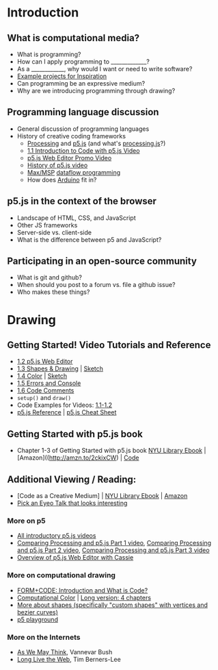 # Introduction

##  What is computational media?
  * What is programming?
  * How can I apply programming to _____________?
  * As a ____________, why would I want or need to write software?
  * [Example projects for Inspiration](https://github.com/ITPNYU/ICM-2025-Code/wiki/Inspiration)
  * Can programming be an expressive medium?
  * Why are we introducing programming through drawing?
## Programming language discussion
  * General discussion of programming languages
  * History of creative coding frameworks
      * [Processing](https://processing.org/) and [p5.js](https://p5js.org/) (and what's [processing.js](http://processingjs.org/)?)
      * [1.1 Introduction to Code with p5.js Video](https://youtu.be/yPWkPOfnGsw)
      * [p5.js Web Editor Promo Video](https://youtu.be/dtHxDggkBYc)
      * [History of p5.js video](https://www.youtube.com/watch?v=FdsWWjqoPKU)
      * [Max/MSP](https://cycling74.com/) [dataflow programming](https://en.wikipedia.org/wiki/Dataflow_programming)
      * How does [Arduino](https://www.arduino.cc/) fit in?
## p5.js in the context of the browser
  * Landscape of HTML, CSS, and JavaScript
  * Other JS frameworks
  * Server-side vs. client-side
  * What is the difference between p5 and JavaScript?
## Participating in an open-source community
  * What is git and github?
  * When should you post to a forum vs. file a github issue?
  * Who makes these things?

# Drawing
## Getting Started! Video Tutorials and Reference
  * [1.2 p5.js Web Editor](https://youtu.be/MXs1cOlidWs)
  * [1.3 Shapes & Drawing](https://youtu.be/c3TeLi6Ns1E) | [Sketch](https://editor.p5js.org/codingtrain/sketches/HJ1WjEPwQ)
  * [1.4 Color](https://youtu.be/riiJTF5-N7c) | [Sketch](https://editor.p5js.org/codingtrain/sketches/rJ9MQSwvm)
  * [1.5 Errors and Console](https://youtu.be/LuGsp5KeJMM)
  * [1.6 Code Comments](https://youtu.be/xJcrPJuem5Q)
  * `setup()` and `draw()`
  * Code Examples for Videos: [1.1-1.2](https://github.com/CodingRainbow/Rainbow-Code/tree/master/p5.js)
  * [p5.js Reference](http://p5js.org/reference) | [p5.js Cheat Sheet](https://bmoren.github.io/p5js-cheat-sheet/)

## Getting Started with p5.js book
  *  Chapter 1-3 of Getting Started with p5.js book [NYU Library Ebook](https://ebookcentral.proquest.com/lib/nyulibrary-ebooks/detail.action?docID=4333728) | [Amazon]((http://amzn.to/2ckixCW) | [Code](https://github.com/lmccart/gswp5.js-code)

## Additional Viewing / Reading:
   * [Code as a Creative Medium] | [NYU Library Ebook](https://ebookcentral.proquest.com/lib/nyulibrary-ebooks/detail.action?docID=6454626&query=Code+as+Creative+Medium) | [Amazon](https://www.amazon.com/gp/product/0262542048)
   * [Pick an Eyeo Talk that looks interesting](https://vimeo.com/eyeofestival/)
### More on p5
   * [All introductory p5.js videos](https://www.youtube.com/playlist?list=PLRqwX-V7Uu6Zy51Q-x9tMWIv9cueOFTFA)
   * [Comparing Processing and p5.js Part 1 video](https://youtu.be/AmlAiKsiy0o), [Comparing Processing and p5.js Part 2 video](https://youtu.be/AsjPJ5AWkDc), [Comparing Processing and p5.js Part 3 video](https://youtu.be/_y8rEHjqzRA)
   * [Overview of p5.js Web Editor with Cassie](https://youtu.be/x1rJJRVTpAI)
### More on computational drawing
   * [FORM+CODE: Introduction and What is Code?](http://formandcode.com)
   * [Computational Color](http://printingcode.runemadsen.com/lecture-color/) | [Long version: 4 chapters](https://programmingdesignsystems.com/color/a-short-history-of-color-theory/index.html)
   * [More about shapes (specifically "custom shapes" with vertices and bezier curves)](https://programmingdesignsystems.com/shape/custom-shapes/index.html#custom-shapes-pANLh0l)
   * [p5 playground](http://yining1023.github.io/p5PlayGround/)

### More on the Internets
   * [As We May Think](http://www.theatlantic.com/magazine/archive/1945/07/as-we-may-think/303881/), Vannevar Bush
   * [Long Live the Web](http://jblomo.github.io/webarch253/slides/Long_Live_the_Web.pdf), Tim Berners-Lee
